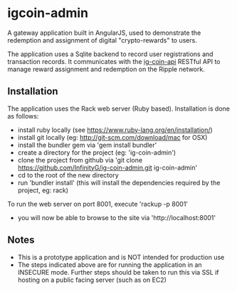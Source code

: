igcoin-admin
============

A gateway application built in AngularJS, used to demonstrate the redemption and assignment of digital "crypto-rewards" to users. 

The application uses a Sqlite backend to record user registrations and transaction records. It communicates with the [ig-coin-api](https://github.com/InfinityG/ig-coin-api) RESTful API to manage reward assignment and redemption on the Ripple network.

Installation
------------
The application uses the Rack web server (Ruby based). Installation is done as follows:

- install ruby locally (see https://www.ruby-lang.org/en/installation/)
- install git locally (eg: http://git-scm.com/download/mac for OSX)
- install the bundler gem via 'gem install bundler'
- create a directory for the project (eg: 'ig-coin-admin')
- clone the project from github via 'git clone https://github.com/InfinityG/ig-coin-admin.git ig-coin-admin'
- cd to the root of the new directory
- run 'bundler install' (this will install the dependencies required by the project, eg: rack)

To run the web server on port 8001, execute 'rackup -p 8001'
- you will now be able to browse to the site via 'http://localhost:8001'
 

Notes
-----
- This is a prototype application and is NOT intended for production use
- The steps indicated above are for running the application in an INSECURE mode.  Further steps should be taken to run this via SSL if hosting on a public facing server (such as on EC2)
